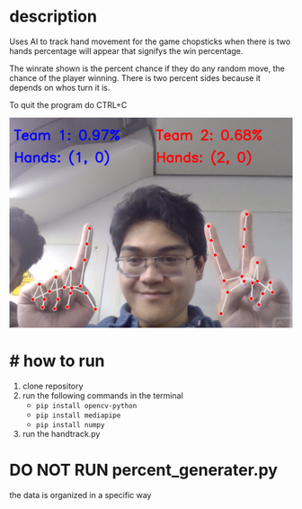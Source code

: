 # description
Uses AI to track hand movement for the game chopsticks
when there is two hands percentage will appear that signifys the win percentage.

The winrate shown is the percent chance if they do any random move, the chance of the player winning.
There is two percent sides because it depends on whos turn it is.

To quit the program do CTRL+C

![ScreenShot](Hand_Example.png)

# # how to run

1. clone repository
2. run the following commands in the terminal
    * ```pip install opencv-python```
    * ```pip install mediapipe```
    * ```pip install numpy```
3. run the handtrack.py

# DO NOT RUN percent_generater.py
the data is organized in a specific way


